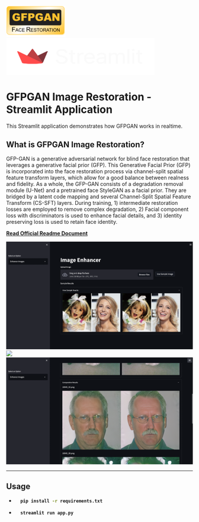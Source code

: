 <img src="gfpgan_logo.png" width="160"/>           <img src="streamlit_logo.png" width="400" height=100/> 


# GFPGAN Image Restoration - Streamlit Application
This Streamlit application demonstrates how GFPGAN works in realtime.
## What is GFPGAN Image Restoration?
GFP-GAN is a generative adversarial network for blind face restoration that leverages a generative facial prior (GFP). This Generative Facial Prior (GFP) is incorporated into the face restoration process via channel-split spatial feature transform layers, which allow for a good balance between realness and fidelity. As a whole, the GFP-GAN consists of a degradation removal module (U-Net) and a pretrained face StyleGAN as a facial prior. They are bridged by a latent code mapping and several Channel-Split Spatial Feature Transform (CS-SFT) layers. During training, 1) intermediate restoration losses are employed to remove complex degradation, 2) Facial component loss with discriminators is used to enhance facial details, and 3) identity preserving loss is used to retain face identity.
<div><b><a href="README_official.md">Read Official Readme Document</a></div>

![](assets/screenshot1.png)
![](assets/screenshot2.png)
![](assets/screenshot3.png)

---
## Usage
- ```bash
    pip install -r requirements.txt
    ```
- ```bash
    streamlit run app.py
    ```
